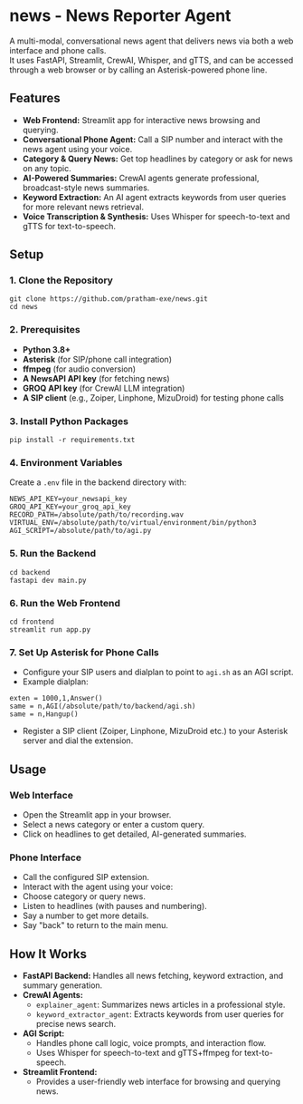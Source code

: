 # news - News Reporter Agent

A multi-modal, conversational news agent that delivers news via both a web interface and phone calls.  
It uses FastAPI, Streamlit, CrewAI, Whisper, and gTTS, and can be accessed through a web browser or by calling an Asterisk-powered phone line.

## Features

- **Web Frontend:** Streamlit app for interactive news browsing and querying.
- **Conversational Phone Agent:** Call a SIP number and interact with the news agent using your voice.
- **Category & Query News:** Get top headlines by category or ask for news on any topic.
- **AI-Powered Summaries:** CrewAI agents generate professional, broadcast-style news summaries.
- **Keyword Extraction:** An AI agent extracts keywords from user queries for more relevant news retrieval.
- **Voice Transcription & Synthesis:** Uses Whisper for speech-to-text and gTTS for text-to-speech.

## Setup

### 1. **Clone the Repository**

```
git clone https://github.com/pratham-exe/news.git
cd news
```

### 2. **Prerequisites**

- **Python 3.8+**
- **Asterisk** (for SIP/phone call integration)
- **ffmpeg** (for audio conversion)
- **A NewsAPI API key** (for fetching news)
- **GROQ API key** (for CrewAI LLM integration)
- **A SIP client** (e.g., Zoiper, Linphone, MizuDroid) for testing phone calls

### 3. **Install Python Packages**

```
pip install -r requirements.txt
```

### 4. **Environment Variables**

Create a `.env` file in the backend directory with:

```
NEWS_API_KEY=your_newsapi_key
GROQ_API_KEY=your_groq_api_key
RECORD_PATH=/absolute/path/to/recording.wav
VIRTUAL_ENV=/absolute/path/to/virtual/environment/bin/python3
AGI_SCRIPT=/absolute/path/to/agi.py
```

### 5. **Run the Backend**

```
cd backend
fastapi dev main.py
```

### 6. **Run the Web Frontend**

```
cd frontend
streamlit run app.py
```

### 7. **Set Up Asterisk for Phone Calls**

- Configure your SIP users and dialplan to point to `agi.sh` as an AGI script.
- Example dialplan:

```
exten = 1000,1,Answer()
same = n,AGI(/absolute/path/to/backend/agi.sh)
same = n,Hangup()
```

- Register a SIP client (Zoiper, Linphone, MizuDroid etc.) to your Asterisk server and dial the extension.

## Usage

### **Web Interface**

- Open the Streamlit app in your browser.
- Select a news category or enter a custom query.
- Click on headlines to get detailed, AI-generated summaries.

### **Phone Interface**

- Call the configured SIP extension.
- Interact with the agent using your voice:
- Choose category or query news.
- Listen to headlines (with pauses and numbering).
- Say a number to get more details.
- Say "back" to return to the main menu.

## How It Works

- **FastAPI Backend:** Handles all news fetching, keyword extraction, and summary generation.
- **CrewAI Agents:**
  - `explainer_agent`: Summarizes news articles in a professional style.
  - `keyword_extractor_agent`: Extracts keywords from user queries for precise news search.
- **AGI Script:**
  - Handles phone call logic, voice prompts, and interaction flow.
  - Uses Whisper for speech-to-text and gTTS+ffmpeg for text-to-speech.
- **Streamlit Frontend:**
  - Provides a user-friendly web interface for browsing and querying news.
